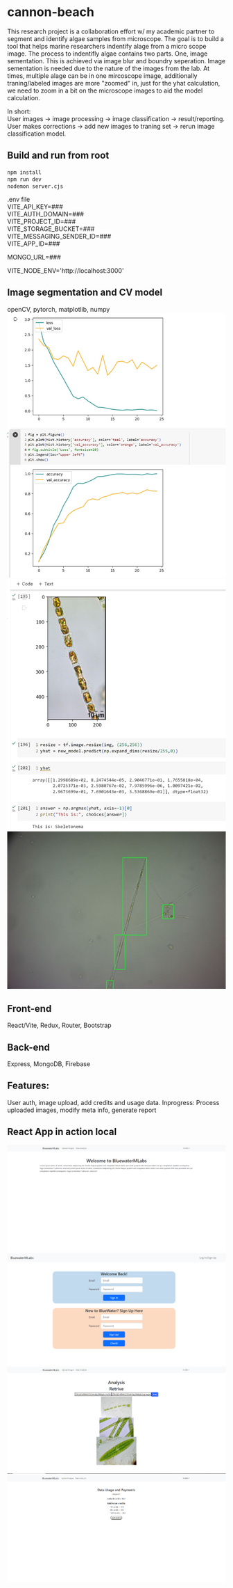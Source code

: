 # cannon-beach
This research project is a collaboration effort w/ my academic partner to segment and identify algae samples from microscope. The goal is to build a tool that helps marine researchers indentify alage from a micro scope image. The process to indentifly algae contains two parts. One, image sementation. This is achieved via image blur and boundry seperation. Image sementation is needed due to the nature of the images from the lab. At times, multiple alage can be in one mircoscope image, additionally traning/labeled images are more "zoomed" in, just for the yhat calculation, we need to zoom in a bit on the microscope images to aid the model calculation. 

In short:<br />
User images -> image processing -> image classification -> result/reporting. 
User makes corrections -> add new images to traning set -> rerun image classification model. 

## Build and run from root
```
npm install
npm run dev
nodemon server.cjs
```

.env file <br />
VITE_API_KEY=###<br />
VITE_AUTH_DOMAIN=###<br />
VITE_PROJECT_ID=###<br />
VITE_STORAGE_BUCKET=###<br />
VITE_MESSAGING_SENDER_ID=###<br />
VITE_APP_ID=###<br />

MONGO_URL=###<br />

VITE_NODE_ENV='http://localhost:3000'<br />



## Image segmentation and CV model
openCV, pytorch, matplotlib, numpy
![Alage1](webappImage/1688538380784.jpg)
![Alage1](webappImage/1688538381758.jpg)
![Alage1](webappImage/1688627875946.jpg)


## Front-end
React/Vite, Redux, Router, Bootstrap

## Back-end
Express, MongoDB, Firebase

## Features:
User auth, image upload, add credits and usage data.
Inprogress: Process uploaded images, modify meta info, generate report

## React App in action local
![Home](webappImage/home.PNG)
![Home](webappImage/login.PNG)
![Home](webappImage/retrive.PNG)
![Home](webappImage/usage_payments.PNG)
